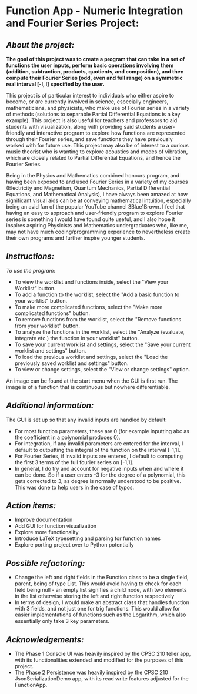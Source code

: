 # Function App - Numeric Integration and Fourier Series Project:

## *About the project:*
**The goal of this project was to create a program that can take in a set of functions the user inputs, perform basic
operations involving them (addition, subtraction, products, quotients, and composition), and then 
compute their Fourier Series (odd, even and full range) on a symmetric real interval [-l, l] specified by the user.**

This project is of particular interest to individuals who either aspire to become, or are currently involved in
science, especially engineers, mathematicians, and physicists, who make use of Fourier series in a variety of methods 
(solutions to separable Partial Differential Equations is a key example). This project is also useful for teachers and 
professors to aid students with visualization, along with providing said students a user-friendly and interactive 
program to explore how functions are represented through their Fourier series, and save functions they have previously 
worked with for future use. This project may also be of interest to a curious music theorist who is wanting to explore
acoustics and modes of vibration, which are closely related to Partial Differential Equations, and hence the Fourier 
Series. 

Being in the Physics and Mathematics combined honours program, and having been exposed to and used Fourier Series in a 
variety of my courses (Electricity and Magnetism, Quantum Mechanics, Partial Differential Equations, and Mathematical 
Analysis), I have always been amazed at how significant visual aids can be at conveying mathematical
intuition, especially being an avid fan of the popular YouTube channel 3Blue1Brown. I feel that having an easy to 
approach and user-friendly program to explore Fourier series is something I would have found quite useful, and I also 
hope it inspires aspiring Physicists and Mathematics undergraduates who, like me, may not have much coding/programming 
experience to nevertheless create their own programs and further inspire younger students. 


## *Instructions:*
*To use the program:*

- To view the worklist and functions inside, select the "View your Worklist" button.
- To add a function to the worklist, select the "Add a basic function to your worklist" button.
- To make more complicated functions, select the "Make more complicated functions" button.
- To remove functions from the worklist, select the "Remove functions from your worklist" button.
- To analyze the functions in the worklist, select the "Analyze (evaluate, integrate etc.) the function in your
worklist" button.
- To save your current worklist and settings, select the "Save your current worklist and settings" button.
- To load the previous worklist and settings, select the "Load the previously saved worklist and settings" button.
- To view or change settings, select the "View or change settings" option.

An image can be found at the start menu when the GUI is first run. The image is of a function that is continuous but
nowhere differentiable.

## *Additional information:*
The GUI is set up so that any invalid inputs are handled by default:
- For most function parameters, these are 0 (for example inputting abc as the coefficient in a polynomial produces 0).
- For integration, if any invalid parameters are entered for the interval, I default to outputting the integral of the
function on the interval [-1,1]. 
- For Fourier Series, if invalid inputs are entered, I default to computing the first 3 terms of the full
fourier series on [-1,1]. 
- In general, I do try and account for negative inputs when and where it can be done. So if a user enters -3 for the 
degree of a polynomial, this gets corrected to 3, as degree is normally understood to be positive. This was done to help
users in the case of typos.

## *Action items:*
- Improve documentation
- Add GUI for function visualization
- Explore more functionality
- Introduce LaTeX typesetting and parsing for function names
- Explore porting project over to Python potentially


## *Possible refactoring:*
- Change the left and right fields in the Function class to be a single field, parent, being of type List<Function>. 
This would avoid having to check for each field being null - an empty list signifies a child node, with two elements in
the list otherwise storing the left and right function respectively
- In terms of design, I would make an abstract class that handles function with 3 fields, and not just one for trig 
functions. This would allow for easier implementations of functions such as the Logarithm, which also essentially only 
take 3 key parameters.

## *Acknowledgements:*
- The Phase 1 Console UI was heavily inspired by the CPSC 210 teller app, with its functionalities extended
  and modified for the purposes of this project.
- The Phase 2 Persistence was heavily inspired by the CPSC 210 JsonSerializationDemo app, with its read write
  features adjusted for the FunctionApp.


